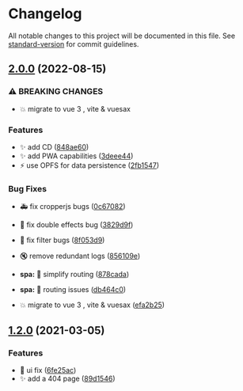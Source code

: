 # Changelog

All notable changes to this project will be documented in this file. See [standard-version](https://github.com/conventional-changelog/standard-version) for commit guidelines.

## [2.0.0](https://github.com/matb85/photoEditor/compare/v1.2.0...v2.0.0) (2022-08-15)


### ⚠ BREAKING CHANGES

* :boom: migrate to vue 3 , vite & vuesax

### Features

* :sparkles: add CD ([848ae60](https://github.com/matb85/photoEditor/commit/848ae60025e303330254036db371e3ba9a031038))
* :sparkles: add PWA capabilities ([3deee44](https://github.com/matb85/photoEditor/commit/3deee44b24fb39dcd5f5a8dd8d70a89415cc9054))
* :zap: use OPFS for data persistence ([2fb1547](https://github.com/matb85/photoEditor/commit/2fb15476583cdd7048da923f54c1306f8148ab39))


### Bug Fixes

* :ambulance: fix cropperjs bugs ([0c67082](https://github.com/matb85/photoEditor/commit/0c67082f1b7ae6ae07fe78a9bc42c2ac2888f249))
* :bug: fix double effects bug ([3829d9f](https://github.com/matb85/photoEditor/commit/3829d9fd69ae0b3f20f6c3f05b8d46366f9524c4))
* :bug: fix filter bugs ([8f053d9](https://github.com/matb85/photoEditor/commit/8f053d921e1afef9272a778f6f7efeacde0f515d))
* :mute: remove redundant logs ([856109e](https://github.com/matb85/photoEditor/commit/856109eddfeb8732f8f32e11aef03f94c4499082))
* **spa:** :art: simplify routing ([878cada](https://github.com/matb85/photoEditor/commit/878cadac418ff4d64d492b8fcb3dc114d492e9c9))
* **spa:** :bug: routing issues ([db464c0](https://github.com/matb85/photoEditor/commit/db464c0426708d15f0fc78f8a2b51b50fe8d0661))


* :boom: migrate to vue 3 , vite & vuesax ([efa2b25](https://github.com/matb85/photoEditor/commit/efa2b25aa5bd6b8e63663abd0012ee4cecf77a48))

## [1.2.0](https://github.com/matb85/photoEditor/compare/v1.1.11...v1.2.0) (2021-03-05)


### Features

* :lipstick: ui fix ([6fe25ac](https://github.com/matb85/photoEditor/commit/6fe25ac3affc29b742c36dfcbf6228b7992408cf))
* :sparkles: add a 404 page ([89d1546](https://github.com/matb85/photoEditor/commit/89d15465e47909f08b1c20096fcf6e7599eeb8c7))
